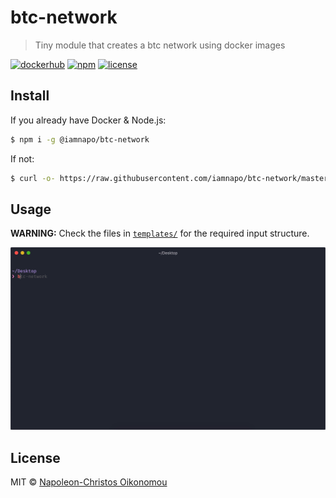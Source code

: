 # btc-network

> Tiny module that creates a btc network using docker images

[![dockerhub](https://img.shields.io/badge/-iamnapo/btc--network-1388c6?logo=docker&logoColor=white&style=for-the-badge&label=)](https://cloud.docker.com/repository/docker/iamnapo/btc-network)
[![npm](https://img.shields.io/npm/v/@iamnapo/btc-network.svg?style=for-the-badge&logo=npm&label=)](https://www.npmjs.com/package/@iamnapo/btc-network)
[![license](https://img.shields.io/github/license/iamnapo/btc-network.svg?style=for-the-badge)](./LICENSE)

## Install

If you already have Docker & Node.js:

```sh
$ npm i -g @iamnapo/btc-network
```

If not:

```sh
$ curl -o- https://raw.githubusercontent.com/iamnapo/btc-network/master/install.sh | bash
```

## Usage

**WARNING:** Check the files in [`templates/`](./templates) for the required input structure.

![Usage](./usage.gif)

## License

MIT © [Napoleon-Christos Oikonomou](https://iamnapo.me)
